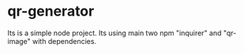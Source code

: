 # qr-generator
Its is a simple node project.
Its using main two npm "inquirer" and "qr-image" with dependencies.
